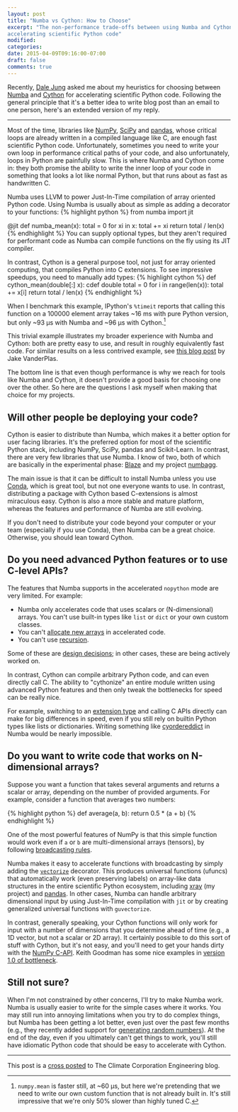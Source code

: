 ```yaml
---
layout: post
title: "Numba vs Cython: How to Choose"
excerpt: "The non-performance trade-offs between using Numba and Cython for
accelerating scientific Python code"
modified:
categories:
date: 2015-04-09T09:16:00-07:00
draft: false
comments: true
---
```


Recently, [Dale Jung](http://dalejung.com) asked me about my heuristics for
choosing between [Numba](http://numba.pydata.org/) and
[Cython](http://cython.org/) for accelerating scientific Python code. Following
the general principle that it's a better idea to write blog post than an email
to one person, here's an extended version of my reply.

<hr />

Most of the time, libraries like [NumPy](http://numpy.org),
[SciPy](http://scipy.org) and [pandas](http://pandas.pydata.org), whose
critical loops are already written in a compiled language like C, are enough
fast scientific Python code. Unfortunately, sometimes you need to write your
own loop in performance critical paths of your code, and also unfortunately,
loops in Python are painfully slow. This is where Numba and Cython come in:
they both promise the ability to write the inner loop of your code in something
that looks a lot like normal Python, but that runs about as fast as handwritten
C.

Numba uses LLVM to power Just-In-Time compilation of array oriented Python
code. Using Numba is usually about as simple as adding a decorator to your
functions:
{% highlight python %}
from numba import jit

@jit
def numba_mean(x):
    total = 0
    for xi in x:
        total += xi
    return total / len(x)
{% endhighlight %}
You can supply optional types, but they aren't required for performant code
as Numba can compile functions on the fly using its JIT compiler.

In contrast, Cython is a general purpose tool, not just for array
oriented computing, that compiles Python into C extensions. To see impressive
speedups, you need to manually add types:
{% highlight cython %}
def cython_mean(double[:] x):
    cdef double total = 0
    for i in range(len(x)):
        total += x[i]
    return total / len(x)
{% endhighlight %}

When I benchmark this example, IPython's `%timeit` reports that calling this
function on a 100000 element array takes ~16 ms with pure Python version, but
only ~93 µs with Numba and ~96 µs with Cython.[^1]

This trivial example illustrates my broader experience with Numba and Cython:
both are pretty easy to use, and result in roughly equivalently fast code.
For similar results on a less contrived example, see
[this blog post](https://jakevdp.github.io/blog/2013/06/15/numba-vs-cython-take-2/)
by Jake VanderPlas.

The bottom line is that even though performance is why we reach for tools like
Numba and Cython, it doesn't provide a good basis for choosing one over the
other. So here are the questions I ask myself when making that choice for my
projects.

## Will other people be deploying your code?

Cython is easier to distribute than Numba, which makes it a better option for
user facing libraries. It's the preferred option for most of the scientific
Python stack, including NumPy, SciPy, pandas and Scikit-Learn. In contrast,
there are very few libraries that use Numba. I know of two, both of which are
basically in the experimental phase:
[Blaze](https://github.com/continuumio/blaze) and my project
[numbagg](https://github.com/shoyer/numbagg).

The main issue is that it can be difficult to install Numba unless you use
[Conda](http://conda.io/), which is great tool, but not one everyone wants to
use. In contrast, distributing a package with Cython based C-extensions is
almost miraculous easy. Cython is also a more stable and mature platform,
whereas the features and performance of Numba are still evolving.

If you don't need to distribute your code beyond your computer or your team
(especially if you use Conda), then Numba can be a great choice. Otherwise, you
should lean toward Cython.

## Do you need advanced Python features or to use C-level APIs?

The features that Numba supports in the accelerated `nopython` mode are very
limited. For example:

- Numba only accelerates code that uses scalars or (N-dimensional) arrays. You
  can't use built-in types like `list` or `dict` or your own custom classes.
- You can't [allocate new arrays](https://github.com/numba/numba/pull/719) in
  accelerated code.
- You can't use [recursion](https://github.com/numba/numba/pull/719).

Some of these are [design decisions](http://numba.pydata.org/numba-doc/0.17.0/user/troubleshoot.html); in other cases, these are being actively worked on.

In contrast, Cython can compile arbitrary Python code, and can even directly
call C. The ability to "cythonize" an entire module written using advanced
Python features and then only tweak the bottlenecks for speed can be really
nice.

For example, switching to an
[extension type](http://docs.cython.org/src/userguide/extension_types.html) and
calling C APIs directly can make for big differences in speed, even if you
still rely on builtin Python types like lists or dictionaries. Writing
something like [cyordereddict](https://github.com/shoyer/cyordereddict) in
Numba would be nearly impossible.

## Do you want to write code that works on N-dimensional arrays?

Suppose you want a function that takes several arguments and returns a scalar
or array, depending on the number of provided arguments. For example,
consider a function that averages two numbers:

{% highlight python %}
def average(a, b):
    return 0.5 * (a + b)
{% endhighlight %}

One of the most powerful features of NumPy is that this simple function would
work even if `a` or `b` are multi-dimensional arrays (tensors), by following
[broadcasting rules](http://docs.scipy.org/doc/numpy/user/basics.broadcasting.html).

Numba makes it easy to accelerate functions with broadcasting by simply adding
the [`vectorize`](http://numba.pydata.org/numba-doc/0.17.0/user/vectorize.html)
decorator. This produces universal functions (ufuncs) that automatically work
(even preserving labels) on array-like data structures in the entire scientific
Python ecosystem, including [xray](http://xray.readthedocs.org) (my project)
and [pandas](http://pandas.pydata.org). In other cases, Numba can handle
arbitrary dimensional input by using Just-In-Time compilation with `jit` or by
creating generalized universal functions with `guvectorize`.

In contrast, generally speaking, your Cython functions will only work for input
with a number of dimensions that you determine ahead of time (e.g., a 1D
vector, but not a scalar or 2D array).
It certainly possible to do this sort of stuff with Cython, but it's not
easy, and you'll need to get your hands dirty with the
[NumPy C-API](http://docs.scipy.org/doc/numpy/reference/c-api.html).
Keith Goodman has some nice examples in [version 1.0 of bottleneck](https://github.com/kwgoodman/bottleneck/issues/92).

## Still not sure?

When I'm not constrained by other concerns, I'll try to make Numba work. Numba
is usually easier to write for the simple cases where it works. You may still
run into annoying limitations when you try to do complex things, but Numba has
been getting a lot better, even just over the past few months (e.g., they
recently added support for
[generating random numbers](https://github.com/numba/numba/pull/981)).
At the end of the day, even if you ultimately can't get things to work, you'll
still have idiomatic Python code that should be easy to accelerate with Cython.

[^1]: `numpy.mean` is faster still, at ~60 µs, but here we're pretending that we need to write our own custom function that is not already built in. It's still impressive that we're only 50% slower than highly tuned C.

<hr />

This post is a [cross posted](http://eng.climate.com/2015/04/09/numba-vs-cython-how-to-choose) to The Climate Corporation Engineering blog.

